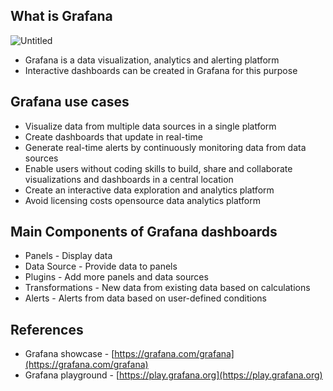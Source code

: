 ## What is Grafana

![Untitled](https://prod-files-secure.s3.us-west-2.amazonaws.com/e2127588-bc2c-4960-9072-182c822d4772/f5b7dc78-fc20-42cd-92f3-077907f9f53b/Untitled.png)

-   Grafana is a data visualization, analytics and alerting platform
-   Interactive dashboards can be created in Grafana for this purpose

## Grafana use cases

-   Visualize data from multiple data sources in a single platform
-   Create dashboards that update in real-time
-   Generate real-time alerts by continuously monitoring data from data sources
-   Enable users without coding skills to build, share and collaborate visualizations and dashboards in a central location
-   Create an interactive data exploration and analytics platform
-   Avoid licensing costs opensource data analytics platform

## Main Components of Grafana dashboards
* Panels - Display data
* Data Source - Provide data to panels
* Plugins - Add more panels and data sources
* Transformations - New data from existing data based on calculations
* Alerts - Alerts from data based on user-defined conditions

## References

-   Grafana showcase - [https://grafana.com/grafana](https://grafana.com/grafana)
-   Grafana playground - [https://play.grafana.org](https://play.grafana.org)
<!--stackedit_data:
eyJoaXN0b3J5IjpbMTQ3NTA5ODA1OV19
-->